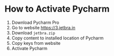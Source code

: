 # How to Activate Pycharm

1. Download Pycharm Pro
2. Go to website <https://3.jetbra.in>
3. Download `jetbra.zip`
4. Copy content to installed location of Pycharm
5. Copy keys from website 
6. Activate Pycharm
